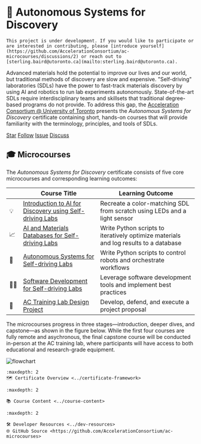 # 📜 Autonomous Systems for Discovery

```{warning}
This project is under development. If you would like to participate or are interested in contributing, please [introduce yourself](https://github.com/AccelerationConsortium/ac-microcourses/discussions/2) or reach out to [sterling.baird@utoronto.ca](mailto:sterling.baird@utoronto.ca).
```

Advanced materials hold the potential to improve our lives and our world, but traditional methods of discovery are slow and expensive. "Self-driving" laboratories (SDLs) have the power to fast-track materials discovery by using AI and robotics to run lab experiments autonomously. State-of-the-art SDLs require interdisciplinary teams and skillsets that traditional degree-based programs do not provide. To address this gap, the [Acceleration Consortium @ University of Toronto](https://acceleration.utoronto.ca/) presents the *Autonomous Systems for Discovery* certificate containing short, hands-on courses that will provide familiarity with the terminology, principles, and tools of SDLs.

<a class="github-button" href="https://github.com/AccelerationConsortium/ac-microcourses"
data-icon="octicon-star" data-size="large" data-show-count="true" aria-label="Star
AccelerationConsortium/ac-microcourses on GitHub">Star</a>
<a class="github-button"
href="https://github.com/AccelerationConsortium" data-size="large" data-show-count="true"
aria-label="Follow @AccelerationConsortium on GitHub">Follow</a>
<a class="github-button" href="https://github.com/AccelerationConsortium/ac-microcourses/issues"
data-icon="octicon-issue-opened" data-size="large" data-show-count="true"
aria-label="Issue AccelerationConsortium/ac-microcourses on GitHub">Issue</a>
<a class="github-button" href="https://github.com/AccelerationConsortium/ac-microcourses/discussions" data-icon="octicon-comment-discussion" data-size="large" aria-label="Discuss AccelerationConsortium/ac-microcourses on GitHub">Discuss</a>

<!-- ```{note}
While the certificate option requires formal registration and tuition dues, the course content is made freely available.
``` -->

<!-- Alan's YouTube video, either here or as part of the Hello, World! course -->
<!-- description of the microcredentials, and the difference between the microcourse content and the microcredentials certificate -->

## 🎓 Microcourses

The *Autonomous Systems for Discovery* certificate consists of five core microcourses and corresponding learning outcomes:

|  | Course Title | Learning Outcome |
|--------|--------------|-------------|
| 💡      | [Introduction to AI for Discovery using Self-driving Labs](../courses/hello-world/overview.md) | Recreate a color-matching SDL from scratch using LEDs and a light sensor |
| 📈      | [AI and Materials Databases for Self-driving Labs](../courses/data-science/overview.md) | Write Python scripts to iteratively optimize materials and log results to a database |
| 🦾      | [Autonomous Systems for Self-driving Labs](../courses/robotics/overview.md) | Write Python scripts to control robots and orchestrate workflows |
| 🧑‍💻      | [Software Development for Self-driving Labs](../courses/software-dev/overview.md) | Leverage software development tools and implement best practices |
| 🏢      | [AC Training Lab Design Project](../courses/capstone/overview.md) | Develop, defend, and execute a project proposal |

The microcourses progress in three stages—introduction, deeper dives, and capstone—as shown in the figure below. While the first four courses are fully remote and asychronous, the final capstone course will be conducted in-person at the AC training lab, where participants will have access to both educational and research-grade equipment.

![flowchart](../course-flowchart-black-border.png)

```{toctree}
:maxdepth: 2
🗺️ Certificate Overview <../certificate-framework>
```

<!-- ```{toctree}
:maxdepth: 1
💡 Hello World Overview <../courses/hello-world/overview>
📈 Data Science Overview <../courses/data-science/overview>
🦾 Robotics Overview <../courses/data-science/overview>
🧑‍💻 Software Development Overview <../courses/software-dev/overview>
🏢 Design Project Overview <../courses/capstone/overview>
``` -->

```{toctree}
:maxdepth: 2

📚 Course Content <../course-content>
```

```{toctree}
:maxdepth: 2

🛠️ Developer Resources <../dev-resources>
🌐 GitHub Source <https://github.com/AccelerationConsortium/ac-microcourses>
```

[Sphinx]: http://www.sphinx-doc.org/
[Markdown]: https://daringfireball.net/projects/markdown/
[reStructuredText]: http://www.sphinx-doc.org/en/master/usage/restructuredtext/basics.html
[MyST]: https://myst-parser.readthedocs.io/en/latest/


<script async defer src="https://buttons.github.io/buttons.js"></script>
